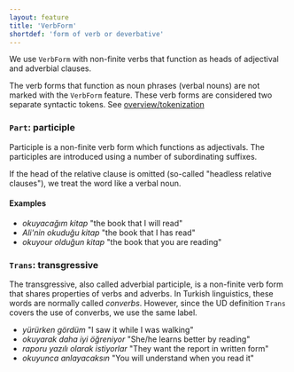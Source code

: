 ```yaml
---
layout: feature
title: 'VerbForm'
shortdef: 'form of verb or deverbative'
---
```


We use `VerbForm` with non-finite verbs that function as heads of adjectival and adverbial clauses.

The verb forms that function as noun phrases (verbal nouns) are not marked with the `VerbForm` feature.
These verb forms are considered two separate syntactic tokens.
See [overview/tokenization]()

### `Part`: participle

Participle is a non-finite verb form which functions as adjectivals.
The participles are introduced using a number of subordinating suffixes.

If the head of the relative clause is omitted (so-called "headless relative clauses"),
we treat the word like a verbal noun.


#### Examples

- _okuyacağım kitap_ "the book that I will read"
- _Ali'nin okuduğu kitap_ "the book that I has read"
- _okuyour olduğun kitap_ "the book that you are reading"

### `Trans`: transgressive

The transgressive, also called adverbial participle,
is a non-finite verb form that shares properties of verbs and adverbs.
In Turkish linguistics, these words are normally called _converbs_.
However, since the UD definition `Trans` covers the use of converbs,
we use the same label.

- _yürürken gördüm_ "I saw it while I was walking"
- _okuyarak daha iyi öğreniyor_ "She/he learns better by reading"
- _raporu yazılı olarak istiyorlar_ "They want the report in written form"
- _okuyunca anlayacaksın_ "You will understand when you read it"
